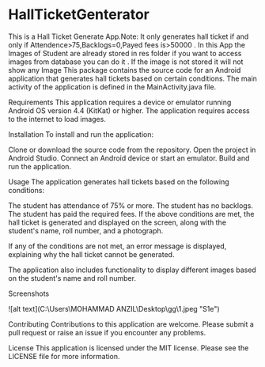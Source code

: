 # HallTicketGenterator
This is a Hall Ticket Generate App.Note: It only generates hall ticket if and only if Attendence>75,Backlogs=0,Payed fees is>50000 . In this App the Images of Student are already stored in res folder if you want to access images from database you can do it . If the image is not stored it will not show any Image
This package contains the source code for an Android application that generates hall tickets based on certain conditions. The main activity of the application is defined in the MainActivity.java file.



Requirements
This application requires a device or emulator running Android OS version 4.4 (KitKat) or higher.
The application requires access to the internet to load images.



Installation
To install and run the application:

Clone or download the source code from the repository.
Open the project in Android Studio.
Connect an Android device or start an emulator.
Build and run the application.



Usage
The application generates hall tickets based on the following conditions:

The student has attendance of 75% or more.
The student has no backlogs.
The student has paid the required fees.
If the above conditions are met, the hall ticket is generated and displayed on the screen, along with the student's name, roll number, and a photograph.

If any of the conditions are not met, an error message is displayed, explaining why the hall ticket cannot be generated.

The application also includes functionality to display different images based on the student's name and roll number.


Screenshots 

![alt text](C:\Users\MOHAMMAD ANZIL\Desktop\gg\1.jpeg "S1e")



Contributing
Contributions to this application are welcome. Please submit a pull request or raise an issue if you encounter any problems.

License
This application is licensed under the MIT license. Please see the LICENSE file for more information.






